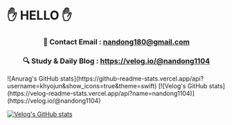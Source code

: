 


# ✋ HELLO ✋ 
<div align="center">

### 📧 Contact Email : nandong180@gmail.com
### 🔍 Study & Daily Blog : https://velog.io/@nandong1104

</div>



<div align="left">
![Anurag's GitHub stats](https://github-readme-stats.vercel.app/api?username=khyojun&show_icons=true&theme=swift)
[![Velog's GitHub stats](https://velog-readme-stats.vercel.app/api?name=nandong1104)](https://velog.io/@nandong1104)

</div>


<div align="left">
  
[![Velog's GitHub stats](https://velog-readme-stats.vercel.app/api/list?name=nandong1104)](https://velog.io/@nandong1104) 
  
</div>






